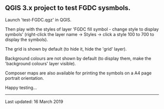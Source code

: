 ## QGIS 3.x project to test FGDC sysmbols.

Launch 'test-FGDC.qgz' in QGIS.

Then play with the styles of layer 'FGDC fill symbol - change style to display symbols' (right-click the layer name -> Styles -> click a style 100 to 700 to display the symbols).

The grid is shown by default (to hide it, hide the 'grid' layer).

Background colours are not shown by default (to display them, make the 'background colours' layer visible).

Composer maps are also available for printing the symbols on a A4 page portrait orientation.

Happy testing...

---

Last updated: 16 March 2019
